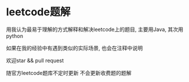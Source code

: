 # leetcode题解
用我认为最易于理解的方式解释和解决leetcode上的题目, 主要用Java, 其次用python  

如果在我的经验中有遇到类似的实际场景, 也会在注释中说明  

欢迎star && pull request

随官方leetcode题库不定时更新
不会更新收费题的题解
